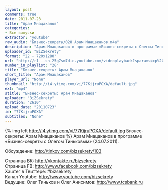 ```yaml
---
layout: post
comments: true
date: 2011-07-23
title: "Арам Мнацаканов"
categories:
- Все выпуски
extractor: "youtube"
raw_audio: "Бизнес-секреты/028 Арам Мнацаканов.m4a"
description: "Арам Мнацаканов в программе «Бизнес-секреты с Олегом Тиньковым» (24.07.2011).\n\nОбсуждение: http://tinkov.com/bizsekrety/103\n\nСтраница ВК: http://vkontakte.ru/bizsekrety\nСтраница FB: http://www.facebook.com/bizsekrety\nХэштег в Твиттере: #bizsekrety\nКанал Youtube: http://www.youtube.com/bizsekrety\nВедущие: Олег Тиньков и Олег Анисимов: http://www.tcsbank.ru"
uploader_id: "BiZSekrety"
format: "22 - 720x1280"
url: "http://r1---sn-25g7sm7d.c.youtube.com/videoplayback?sparams=cp%2Cid%2Cip%2Cipbits%2Citag%2Cratebypass%2Csource%2Cupn%2Cexpire&mt=1362336013&expire=1362357645&ipbits=8&upn=9be0nV1mnlQ&id=efb2a28ebb8f3970&newshard=yes&key=yt1&ip=92.255.182.31&itag=22&sver=3&mv=m&fexp=906376%2C904825%2C914058%2C913804%2C920704%2C912806%2C902000%2C922403%2C922405%2C929901%2C913605%2C925006%2C906938%2C931202%2C908529%2C920201%2C930101%2C906834%2C913570%2C901451&source=youtube&ms=au&ratebypass=yes&cp=U0hVR1NQVV9JT0NONV9LSllHOjVmWWlSS2szMFpW&signature=D2C137DD57A7A3B226F16CF11002597A5EDC5D06.647786D0DD5EDE3A58FA154541B40CDB89DBE684"
number_in_playlist: "28"
title: "Бизнес-секреты: Арам Мнацаканов"
short_title: "Арам Мнацаканов"
player_url: "None"
thumbnail: "http://i4.ytimg.com/vi/77KijruPOXA/default.jpg"
ext: "mp4"
stitle: "Бизнес-секреты: Арам Мнацаканов"
uploader: "BiZSekrety"
duration: "2610"
upload_date: "20110723"
id: "77KijruPOXA"
subtitles: "None"
---
```


{% img left http://i4.ytimg.com/vi/77KijruPOXA/default.jpg Бизнес-секреты: Арам Мнацаканов %}
Арам Мнацаканов в программе «Бизнес-секреты с Олегом Тиньковым» (24.07.2011).  
  
Обсуждение: http://tinkov.com/bizsekrety/103  
  
Страница ВК: http://vkontakte.ru/bizsekrety  
Страница FB: http://www.facebook.com/bizsekrety  
Хэштег в Твиттере: #bizsekrety  
Канал Youtube: http://www.youtube.com/bizsekrety  
Ведущие: Олег Тиньков и Олег Анисимов: http://www.tcsbank.ru